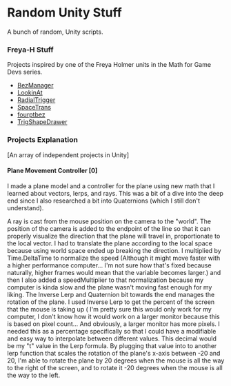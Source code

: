 # Random Unity Stuff

A bunch of random, Unity scripts.

### Freya-H Stuff

Projects inspired by one of the Freya Holmer units in the Math for Game Devs series.

- [BezManager](https://github.com/Lagrossa/Random-Unity-Stuff/blob/main/BezManager.cs)
- [LookinAt](https://github.com/Lagrossa/Random-Unity-Stuff/blob/main/LookinAt.cs)
- [RadialTrigger](https://github.com/Lagrossa/Random-Unity-Stuff/blob/main/RadialTrigger.cs)
- [SpaceTrans](https://github.com/Lagrossa/Random-Unity-Stuff/blob/main/SpaceTrans.cs)
- [fourptbez](https://github.com/Lagrossa/Random-Unity-Stuff/blob/main/fourptbez.cs)
- [TrigShapeDrawer](https://github.com/Lagrossa/Random-Unity-Stuff/blob/main/TriggConfusion.cs)

### Projects Explanation

[An array of independent projects in Unity]

#### Plane Movement Controller [0]

I made a plane model and a controller for the plane using new math that I learned about vectors, lerps, and rays. This was a bit of a dive into the deep end since I also researched a bit into Quaternions (which I still don't understand).

A ray is cast from the mouse position on the camera to the "world". The position of the camera is added to the endpoint of the line so that it can properly visualize the direction that the plane will travel in, proportionate to the local vector. I had to translate the plane according to the local space because using world space ended up breaking the direction. I multiplied by Time.DeltaTime to normalize the speed (Although it might move faster with a higher performance computer... I'm not sure how that's fixed because naturally, higher frames would mean that the variable becomes larger.) and then I also added a speedMultiplier to that normalization because my computer is kinda slow and the plane wasn't moving fast enough for my liking. The Inverse Lerp and Quaternion bit towards the end manages the rotation of the plane. I used Inverse Lerp to get the percent of the screen that the mouse is taking up ( I'm pretty sure this would only work for my computer, I don't know how it would work on a larger monitor because this is based on pixel count... And obviously, a larger monitor has more pixels. I needed this as a percentage specifically so that I could have a modifiable and easy way to interpolate between different values. This decimal would be my "t" value in the Lerp formula. By plugging that value into to another lerp function that scales the rotation of the plane's x-axis between -20 and 20, I'm able to rotate the plane by 20 degrees when the mouse is all the way to the right of the screen, and to rotate it -20 degrees when the mouse is all the way to the left.
